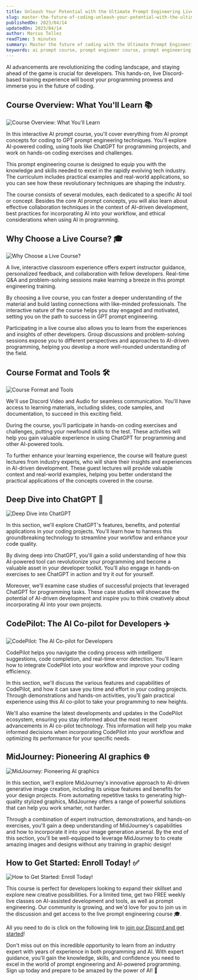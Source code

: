 ```yaml
---
title: Unleash Your Potential with the Ultimate Prompt Engineering Live Course!
slug: master-the-future-of-coding-unleash-your-potential-with-the-ultimate-prompt-engineering-live-course
publishedOn: 2023/04/14
updatedOn: 2023/04/14
author: Marcus Tellez
readTime: 5 minutes
summary: Master the future of coding with the Ultimate Prompt Engineering Live Course, an interactive, hands-on Discord-based training experience designed for developers looking to stay ahead in the rapidly evolving tech industry. Covering AI prompt concepts, GPT prompt engineering techniques, and powerful AI tools like ChatGPT, CodePilot, and MidJourney.
keywords: ai prompt course, prompt engineer course, prompt engineering course, prompt engineering training, gpt prompt engineering, using chatgpt for programming
---
```


AI advancements are revolutionizing the coding landscape, and staying ahead of the game is crucial for developers. This hands-on, live Discord-based training experience will boost your programming prowess and immerse you in the future of coding.

## Course Overview: What You'll Learn 📚

![Course Overview: What You'll Learn](https://aipaired.com/images/articles/master-the-future-of-coding-unleash-your-potential-with-the-ultimate-prompt-engineering-live-course/course-overview-what-youll-learn.png)

In this interactive AI prompt course, you'll cover everything from AI prompt concepts for coding to GPT prompt engineering techniques. You'll explore AI-powered coding, using tools like ChatGPT for programming projects, and work on hands-on coding exercises and challenges.

This prompt engineering course is designed to equip you with the knowledge and skills needed to excel in the rapidly evolving tech industry. The curriculum includes practical examples and real-world applications, so you can see how these revolutionary techniques are shaping the industry.

The course consists of several modules, each dedicated to a specific AI tool or concept. Besides the core AI prompt concepts, you will also learn about effective collaboration techniques in the context of AI-driven development, best practices for incorporating AI into your workflow, and ethical considerations when using AI in programming.

## Why Choose a Live Course? 🎓

![Why Choose a Live Course?](https://aipaired.com/images/articles/master-the-future-of-coding-unleash-your-potential-with-the-ultimate-prompt-engineering-live-course/why-choose-a-live-course.png)

A live, interactive classroom experience offers expert instructor guidance, personalized feedback, and collaboration with fellow developers. Real-time Q&A and problem-solving sessions make learning a breeze in this prompt engineering training.

By choosing a live course, you can foster a deeper understanding of the material and build lasting connections with like-minded professionals. The interactive nature of the course helps you stay engaged and motivated, setting you on the path to success in GPT prompt engineering.

Participating in a live course also allows you to learn from the experiences and insights of other developers. Group discussions and problem-solving sessions expose you to different perspectives and approaches to AI-driven programming, helping you develop a more well-rounded understanding of the field.

## Course Format and Tools 🛠️

![Course Format and Tools](https://aipaired.com/images/articles/master-the-future-of-coding-unleash-your-potential-with-the-ultimate-prompt-engineering-live-course/course-format-and-tools.png)

We'll use Discord Video and Audio for seamless communication. You'll have access to learning materials, including slides, code samples, and documentation, to succeed in this exciting field.

During the course, you'll participate in hands-on coding exercises and challenges, putting your newfound skills to the test. These activities will help you gain valuable experience in using ChatGPT for programming and other AI-powered tools.

To further enhance your learning experience, the course will feature guest lectures from industry experts, who will share their insights and experiences in AI-driven development. These guest lectures will provide valuable context and real-world examples, helping you better understand the practical applications of the concepts covered in the course.

## Deep Dive into ChatGPT 🤖

![Deep Dive into ChatGPT](https://aipaired.com/images/articles/master-the-future-of-coding-unleash-your-potential-with-the-ultimate-prompt-engineering-live-course/deep-dive-into-chatgpt.png)

In this section, we'll explore ChatGPT's features, benefits, and potential applications in your coding projects. You'll learn how to harness this groundbreaking technology to streamline your workflow and enhance your code quality.

By diving deep into ChatGPT, you'll gain a solid understanding of how this AI-powered tool can revolutionize your programming and become a valuable asset in your developer toolkit. You'll also engage in hands-on exercises to see ChatGPT in action and try it out for yourself.

Moreover, we'll examine case studies of successful projects that leveraged ChatGPT for programming tasks. These case studies will showcase the potential of AI-driven development and inspire you to think creatively about incorporating AI into your own projects.

## CodePilot: The AI Co-pilot for Developers ✈️

![CodePilot: The AI Co-pilot for Developers](https://aipaired.com/images/articles/master-the-future-of-coding-unleash-your-potential-with-the-ultimate-prompt-engineering-live-course/codepilot-the-ai-co-pilot-for-developers.png)

CodePilot helps you navigate the coding process with intelligent suggestions, code completion, and real-time error detection. You'll learn how to integrate CodePilot into your workflow and improve your coding efficiency.

In this section, we'll discuss the various features and capabilities of CodePilot, and how it can save you time and effort in your coding projects. Through demonstrations and hands-on activities, you'll gain practical experience using this AI co-pilot to take your programming to new heights.

We'll also examine the latest developments and updates in the CodePilot ecosystem, ensuring you stay informed about the most recent advancements in AI co-pilot technology. This information will help you make informed decisions when incorporating CodePilot into your workflow and optimizing its performance for your specific needs.

## MidJourney: Pioneering AI graphics 🌐

![MidJourney: Pioneering AI graphics](https://aipaired.com/images/articles/master-the-future-of-coding-unleash-your-potential-with-the-ultimate-prompt-engineering-live-course/midjourney-pioneering-ai-solutions-for-developers.png)

In this section, we'll explore MidJourney's innovative approach to AI-driven generative image creation, including its unique features and benefits for your design projects. From automating repetitive tasks to generating high-quality stylized graphics, MidJourney offers a range of powerful solutions that can help you work smarter, not harder.

Through a combination of expert instruction, demonstrations, and hands-on exercises, you'll gain a deep understanding of MidJourney's capabilities and how to incorporate it into your image generation arsenal. By the end of this section, you'll be well-equipped to leverage MidJourney to to create amazing images and designs without any training in graphic design!

## How to Get Started: Enroll Today! ✅

![How to Get Started: Enroll Today!](https://aipaired.com/images/articles/master-the-future-of-coding-unleash-your-potential-with-the-ultimate-prompt-engineering-live-course/how-to-get-started-enroll-today.png)

This course is perfect for developers looking to expand their skillset and explore new creative possibilities. For a limited time, get two FREE weekly live classes on AI-assisted development and tools, as well as prompt engineering. Our community is growing, and we'd love for you to join us in the discussion and get access to the live prompt engineering course 🎓.

All you need to do is click on the following link to [join our Discord and get started](https://discord.gg/D9PdH96xe9)!

Don't miss out on this incredible opportunity to learn from an industry expert with years of experience in both programming and AI. With expert guidance, you'll gain the knowledge, skills, and confidence you need to excel in the world of prompt engineering and AI-powered programming. Sign up today and prepare to be amazed by the power of AI! 🌟
